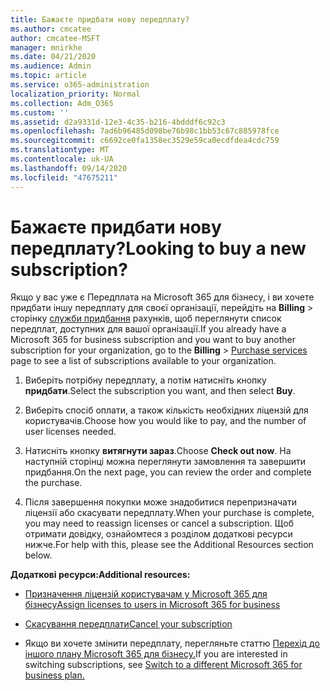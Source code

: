```yaml
---
title: Бажаєте придбати нову передплату?
ms.author: cmcatee
author: cmcatee-MSFT
manager: mnirkhe
ms.date: 04/21/2020
ms.audience: Admin
ms.topic: article
ms.service: o365-administration
localization_priority: Normal
ms.collection: Adm_O365
ms.custom: ''
ms.assetid: d2a9331d-12e3-4c35-b216-4bdddf6c92c3
ms.openlocfilehash: 7ad6b96485d098be76b98c1bb53c67c885978fce
ms.sourcegitcommit: c6692ce0fa1358ec3529e59ca0ecdfdea4cdc759
ms.translationtype: MT
ms.contentlocale: uk-UA
ms.lasthandoff: 09/14/2020
ms.locfileid: "47675211"
---
```

# <a name="looking-to-buy-a-new-subscription"></a><span data-ttu-id="2c414-102">Бажаєте придбати нову передплату?</span><span class="sxs-lookup"><span data-stu-id="2c414-102">Looking to buy a new subscription?</span></span>

<span data-ttu-id="2c414-103">Якщо у вас уже є Передплата на Microsoft 365 для бізнесу, і ви хочете придбати іншу передплату для своєї організації, перейдіть на **Billing** \> сторінку [служби придбання](https://go.microsoft.com/fwlink/p/?linkid=868433) рахунків, щоб переглянути список передплат, доступних для вашої організації.</span><span class="sxs-lookup"><span data-stu-id="2c414-103">If you already have a Microsoft 365 for business subscription and you want to buy another subscription for your organization, go to the **Billing** \> [Purchase services](https://go.microsoft.com/fwlink/p/?linkid=868433) page to see a list of subscriptions available to your organization.</span></span>
 
1. <span data-ttu-id="2c414-104">Виберіть потрібну передплату, а потім натисніть кнопку **придбати**.</span><span class="sxs-lookup"><span data-stu-id="2c414-104">Select the subscription you want, and then select **Buy**.</span></span>

2. <span data-ttu-id="2c414-105">Виберіть спосіб оплати, а також кількість необхідних ліцензій для користувачів.</span><span class="sxs-lookup"><span data-stu-id="2c414-105">Choose how you would like to pay, and the number of user licenses needed.</span></span>

3. <span data-ttu-id="2c414-106">Натисніть кнопку **витягнути зараз**.</span><span class="sxs-lookup"><span data-stu-id="2c414-106">Choose **Check out now**.</span></span> <span data-ttu-id="2c414-107">На наступній сторінці можна переглянути замовлення та завершити придбання.</span><span class="sxs-lookup"><span data-stu-id="2c414-107">On the next page, you can review the order and complete the purchase.</span></span>

4. <span data-ttu-id="2c414-108">Після завершення покупки може знадобитися перепризначати ліцензії або скасувати передплату.</span><span class="sxs-lookup"><span data-stu-id="2c414-108">When your purchase is complete, you may need to reassign licenses or cancel a subscription.</span></span> <span data-ttu-id="2c414-109">Щоб отримати довідку, ознайомтеся з розділом додаткові ресурси нижче.</span><span class="sxs-lookup"><span data-stu-id="2c414-109">For help with this, please see the Additional Resources section below.</span></span>

 <span data-ttu-id="2c414-110">**Додаткові ресурси:**</span><span class="sxs-lookup"><span data-stu-id="2c414-110">**Additional resources:**</span></span>
  
- [<span data-ttu-id="2c414-111">Призначення ліцензій користувачам у Microsoft 365 для бізнесу</span><span class="sxs-lookup"><span data-stu-id="2c414-111">Assign licenses to users in Microsoft 365 for business</span></span>](https://docs.microsoft.com/microsoft-365/admin/add-users/add-users)
    
- [<span data-ttu-id="2c414-112">Скасування передплати</span><span class="sxs-lookup"><span data-stu-id="2c414-112">Cancel your subscription</span></span>](https://docs.microsoft.com/microsoft-365/commerce/subscriptions/cancel-your-subscription)
    
- <span data-ttu-id="2c414-113">Якщо ви хочете змінити передплату, перегляньте статтю [Перехід до іншого плану Microsoft 365 для бізнесу.](https://docs.microsoft.com/microsoft-365/commerce/subscriptions/switch-to-a-different-plan)</span><span class="sxs-lookup"><span data-stu-id="2c414-113">If you are interested in switching subscriptions, see [Switch to a different Microsoft 365 for business plan.](https://docs.microsoft.com/microsoft-365/commerce/subscriptions/switch-to-a-different-plan)</span></span>